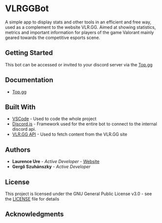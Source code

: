 # VLRGGBot
A simple app to display stats and other tools in an efficient and free way, used as a complement to the website VLR.GG. Aimed at showing statistics, metrics and important information for players of the game Valorant mainly geared towards the competitive esports scene.

## Getting Started

This bot can be accessed or invited to your discord server via the [Top.gg]()

## Documentation

* [Top.gg]()

## Built With

* [VSCode](https://code.visualstudio.com/) - Used to code the whole project
* [Discord.js](https://discord.js.org/#/) - Framework used for the entire bot to connect to the internal discord api.
* [VLR.GG API](https://github.com/axsddlr/vlrggapi) - Used to fetch content from the VLR.GG site

## Authors

* **Laurence Ure** - *Active Developer* - [Website](http://www.laurenceure.me)
* **Gergő Szuhánszky** - *Active Developer*

## License

This project is licensed under the GNU General Public License v3.0 - see the [LICENSE](LICENSE) file for details

## Acknowledgments

